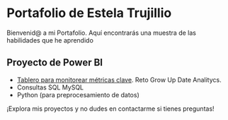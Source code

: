 # Portafolio de Estela Trujillio
Bienvenid@ a mi Portafolio. Aquí encontrarás una muestra de las habilidades que he aprendido

## Proyecto de Power BI
- [Tablero para monitorear métricas clave](https://github.com/estelatrdz/estelatr/blob/main/Reto%20Grow%20UP.pbix). Reto Grow Up Date Analitycs.
- Consultas SQL MySQL
- Python (para preprocesamiento de datos)

¡Explora mis proyectos y no dudes en contactarme si tienes preguntas!
